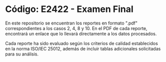# Código: E2422 - Examen Final
En este repositorio se encuentran los reportes en formato ".pdf" correspondientes a los casos 2, 4, 8 y 10. En el PDF de cada reporte, encontrará un enlace que lo llevará directamente a los datos procesados.

Cada reporte ha sido evaluado según los criterios de calidad establecidos en la norma ISO/IEC 25012, además de incluir tablas adicionales solicitadas para su análisis.
